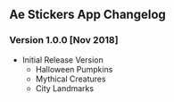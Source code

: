## Ae Stickers App Changelog

### Version 1.0.0 [Nov 2018]
 - Initial Release Version
    - Halloween Pumpkins
    - Mythical Creatures
    - City Landmarks